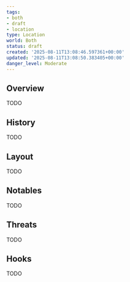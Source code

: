 ```yaml
---
tags:
- both
- draft
- location
type: Location
world: Both
status: draft
created: '2025-08-11T13:08:46.597361+00:00'
updated: '2025-08-11T13:08:50.383405+00:00'
danger_level: Moderate
---
```



## Overview

TODO
## History

TODO
## Layout

TODO
## Notables

TODO
## Threats

TODO
## Hooks

TODO
